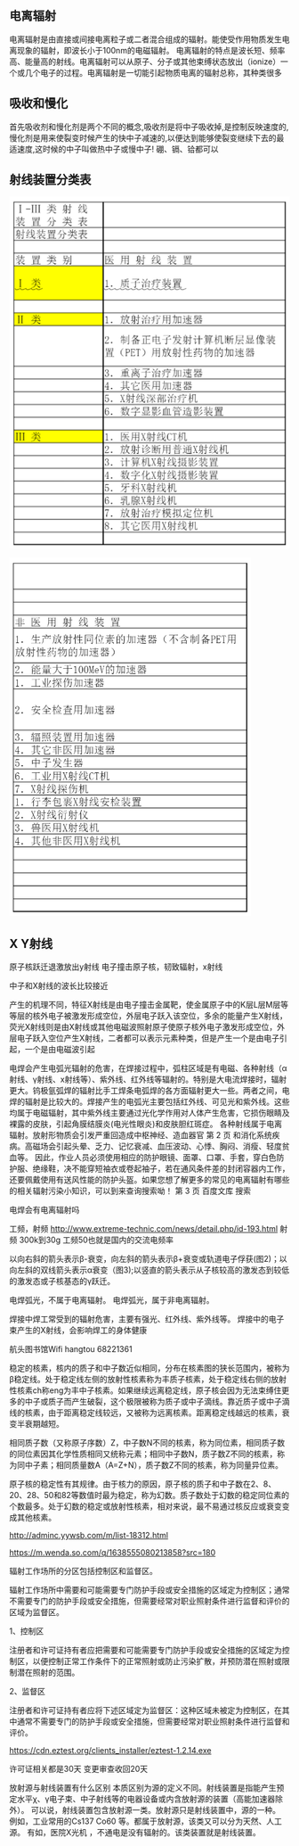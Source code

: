 
## 电离辐射
电离辐射是由直接或间接电离粒子或二者混合组成的辐射。能使受作用物质发生电离现象的辐射，即波长小于100nm的电磁辐射。 
电离辐射的特点是波长短、频率高、能量高的射线。电离辐射可以从原子、分子或其他束缚状态放出（ionize）一个或几个电子的过程。电离辐射是一切能引起物质电离的辐射总称，其种类很多


## 吸收和慢化
首先吸收剂和慢化剂是两个不同的概念,吸收剂是将中子吸收掉,是控制反映速度的,慢化剂是用来使裂变时候产生的快中子减速的,以便达到能够使裂变继续下去的最适速度,这时候的中子叫做热中子或慢中子! 硼、镉、铪都可以

## 射线装置分类表
![](vx_images/457663416239850.png)

![](vx_images/27653516243569.png)





## X Y射线
原子核跃迁退激放出y射线
电子撞击原子核，韧致辐射，x射线



中子和X射线的波长比较接近



产生的机理不同，特征X射线是由电子撞击金属靶，使金属原子中的K层L层M层等等层的核外电子被激发形成空位，外层电子跃入该空位，多余的能量产生X射线，荧光X射线则是由X射线或其他电磁波照射原子使原子核外电子激发形成空位，外层电子跃入空位产生X射线，二者都可以表示元素种类，但是产生一个是由电子引起，一个是由电磁波引起

电焊会产生电弧光辐射的危害，在焊接过程中，弧柱区域是有电磁、各种射线（α射线、γ射线、x射线等）、紫外线、红外线等辐射的。特别是大电流焊接时，辐射更大。钨极氩弧焊的辐射比手工焊条电弧焊的各方面辐射更大一些。两者之间，电焊的辐射是比较大的。焊接产生的电弧光主要包括红外线、可见光和紫外线。这些均属于电磁辐射，其中紫外线主要通过光化学作用对人体产生危害，它损伤眼睛及裸露的皮肤，引起角膜结膜炎(电光性眼炎)和皮肤胆红斑症。
    各种射线属于电离辐射。放射形物质会引发严重回造成中枢神经、造血器官
第 2 页
和消化系统疾病。高磁场会引起头晕、乏力、记忆衰减、血压波动、心悸、胸闷、消瘦、轻度贫血等。
    因此，作业人员必须使用相应的防护眼镜、面罩、口罩、手套，穿白色防护服、绝缘鞋，决不能穿短袖衣或卷起袖子，若在通风条件差的封闭容器内工作，还要佩戴使用有送风性能的防护头盔。如果您想了解更多的常见的电离辐射有哪些的相关辐射污染小知识，可以到来查询搜索呦！
第 3 页
百度文库 
搜索

电焊会有电离辐射吗


工频，射频 http://www.extreme-technic.com/news/detail.php/id-193.html
射频 300k到30g 工频50也就是国内的交流电频率

以向右斜的箭头表示β-衰变，向左斜的箭头表示β+衰变或轨道电子俘获(图2)；以向左斜的双线箭头表示α衰变（图3);以竖直的箭头表示从子核较高的激发态到较低的激发态或子核基态的γ跃迁。


电焊弧光，不属于电离辐射。
电焊弧光，属于非电离辐射。

焊接中焊工常受到的辐射危害，主要有强光、红外线、紫外线等。
焊接中的电子束产生的X射线，会影响焊工的身体健康

航头图书馆Wifi hangtou 68221361

稳定的核素，核内的质子和中子数近似相同，分布在核素图的狭长范围内，被称为β稳定线。处于稳定线左侧的放射性核素称为丰质子核素，处于稳定线右侧的放射性核素ch称eng为丰中子核素。如果继续远离稳定线，原子核会因为无法束缚住更多的中子或质子而产生破裂，这个极限被称为质子或中子滴线。靠近质子或中子滴线的核素，由于距离稳定线较远，又被称为远离核素。距离稳定线越远的核素，衰变半衰期越短。

相同质子数（又称原子序数）Z，中子数N不同的核素，称为同位素，相同质子数的同位素因其化学性质相同又统称元素；相同中子数N，质子数Z不同的核素，称为同中子素；相同质量数A（A=Z+N），质子数Z不同的核素，称为同量异位素。

原子核的稳定性有其规律。由于核力的原因，原子核的质子和中子数在2、8、20、28、50和82等数值时最为稳定，称为幻数。质子数处于幻数的稳定同位素的个数最多。处于幻数的稳定或放射性核素，相对来说，最不易通过核反应或衰变变成其他核素。

http://adminc.yywsb.com/m/list-18312.html

https://m.wenda.so.com/q/1638555080213858?src=180

辐射工作场所的分区包括控制区和监督区。

辐射工作场所中需要和可能需要专门防护手段或安全措施的区域定为控制区；通常不需要专门的防护手段或安全措施，但需要经常对职业照射条件进行监督和评价的区域为监督区。

1、控制区

注册者和许可证持有者应把需要和可能需要专门防护手段或安全措施的区域定为控制区，以便控制正常工作条件下的正常照射或防止污染扩散，并预防潜在照射或限制潜在照射的范围。

2、监督区

注册者和许可证持有者应将下述区域定为监督区：这种区域未被定为控制区，在其中通常不需要专门的防护手段或安全措施，但需要经常对职业照射条件进行监督和评价。


https://cdn.eztest.org/clients_installer/eztest-1.2.14.exe

许可证相关都是30天 变更审查收回20天


放射源与射线装置有什么区别
本质区别为源的定义不同。射线装置是指能产生预定水平χ、γ电子束、中子射线等的电器设备或内含放射源的装置（高能加速器除外）。
可以说，射线装置包含放射源一类。放射源只是射线装置中，源的一种。
例如，工业常用的Cs137 Co60 等。都属于放射源，该类又可以分为天然、人工源。
有如，医院X光机 ，不通电是没有辐射的。该类装置就是射线装置。